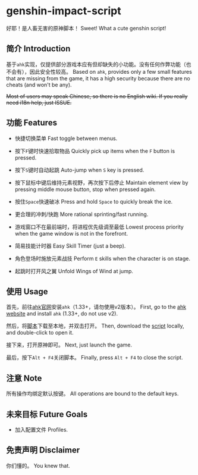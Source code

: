 # genshin-impact-script

好耶！是人畜无害的原神脚本！
Sweet! What a cute genshin script!

## 简介 Introduction

基于`ahk`实现，仅提供部分游戏本应有但却缺失的小功能。没有任何作弊功能（也不会有），因此安全性较高。
Based on `ahk`, provides only a few small features that are missing from the game, it has a high security because there are no cheats (and won't be any).

~~Most of users may speak Chinese, so there is no English wiki. If you really need i18n help, just ISSUE.~~

## 功能 Features

- 快捷切换菜单
  Fast toggle between menus.

- 按下`F`键时快速拾取物品
  Quickly pick up items when the `F` button is pressed.

- 按下`S`键时自动起跳
  Auto-jump when `S` key is pressed.

- 按下鼠标中键后维持元素视野，再次按下后停止
  Maintain element view by pressing middle mouse button, stop when pressed again.

- 按住`Space`快速破冰
  Press and hold `Space` to quickly break the ice.

- 更合理的冲刺/快跑
  More rational sprinting/fast running.

- 游戏窗口不在最前端时，将进程优先级调至最低
  Lowest process priority when the game window is not in the forefront.

- 简易技能计时器
  Easy Skill Timer (just a beep).

- 角色登场时施放元素战技
  Perform `E` skills when the character is on stage.

- 起跳时打开风之翼
  Unfold Wings of Wind at jump.

## 使用 Usage

首先，前往[ahk官网](https://www.autohotkey.com/)安装`ahk`（1.33+，请勿使用v2版本）。
First, go to the [ahk website](https://www.autohotkey.com/) and install `ahk` (1.33+, do not use v2).

然后，将[脚本](./source/index.ahk)下载至本地，并双击打开。
Then, download the [script](./source/index.ahk) locally, and double-click to open it.

接下来，打开原神即可。
Next, just launch the game.

最后，按下`Alt + F4`关闭脚本。
Finally, press `Alt + F4` to close the script.

## 注意 Note

所有操作均绑定默认按键。
All operations are bound to the default keys.

## 未来目标 Future Goals

- 加入配置文件
  Profiles.

## 免责声明 Disclaimer

你们懂的。
You knew that.